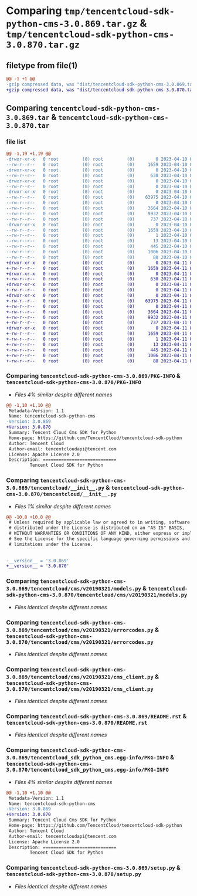 # Comparing `tmp/tencentcloud-sdk-python-cms-3.0.869.tar.gz` & `tmp/tencentcloud-sdk-python-cms-3.0.870.tar.gz`

## filetype from file(1)

```diff
@@ -1 +1 @@
-gzip compressed data, was "dist/tencentcloud-sdk-python-cms-3.0.869.tar", last modified: Mon Apr 10 02:59:11 2023, max compression
+gzip compressed data, was "dist/tencentcloud-sdk-python-cms-3.0.870.tar", last modified: Tue Apr 11 03:27:36 2023, max compression
```

## Comparing `tencentcloud-sdk-python-cms-3.0.869.tar` & `tencentcloud-sdk-python-cms-3.0.870.tar`

### file list

```diff
@@ -1,19 +1,19 @@
-drwxr-xr-x   0 root         (0) root         (0)        0 2023-04-10 02:59:11.000000 tencentcloud-sdk-python-cms-3.0.869/
--rw-r--r--   0 root         (0) root         (0)     1659 2023-04-10 02:59:11.000000 tencentcloud-sdk-python-cms-3.0.869/PKG-INFO
-drwxr-xr-x   0 root         (0) root         (0)        0 2023-04-10 02:59:11.000000 tencentcloud-sdk-python-cms-3.0.869/tencentcloud/
--rw-r--r--   0 root         (0) root         (0)      630 2023-04-10 02:59:11.000000 tencentcloud-sdk-python-cms-3.0.869/tencentcloud/__init__.py
-drwxr-xr-x   0 root         (0) root         (0)        0 2023-04-10 02:59:11.000000 tencentcloud-sdk-python-cms-3.0.869/tencentcloud/cms/
--rw-r--r--   0 root         (0) root         (0)        0 2023-04-10 02:59:11.000000 tencentcloud-sdk-python-cms-3.0.869/tencentcloud/cms/__init__.py
-drwxr-xr-x   0 root         (0) root         (0)        0 2023-04-10 02:59:11.000000 tencentcloud-sdk-python-cms-3.0.869/tencentcloud/cms/v20190321/
--rw-r--r--   0 root         (0) root         (0)    63975 2023-04-10 02:59:11.000000 tencentcloud-sdk-python-cms-3.0.869/tencentcloud/cms/v20190321/models.py
--rw-r--r--   0 root         (0) root         (0)        0 2023-04-10 02:59:11.000000 tencentcloud-sdk-python-cms-3.0.869/tencentcloud/cms/v20190321/__init__.py
--rw-r--r--   0 root         (0) root         (0)     3664 2023-04-10 02:59:11.000000 tencentcloud-sdk-python-cms-3.0.869/tencentcloud/cms/v20190321/errorcodes.py
--rw-r--r--   0 root         (0) root         (0)     9932 2023-04-10 02:59:11.000000 tencentcloud-sdk-python-cms-3.0.869/tencentcloud/cms/v20190321/cms_client.py
--rw-r--r--   0 root         (0) root         (0)      737 2023-04-10 02:59:11.000000 tencentcloud-sdk-python-cms-3.0.869/README.rst
-drwxr-xr-x   0 root         (0) root         (0)        0 2023-04-10 02:59:11.000000 tencentcloud-sdk-python-cms-3.0.869/tencentcloud_sdk_python_cms.egg-info/
--rw-r--r--   0 root         (0) root         (0)     1659 2023-04-10 02:59:11.000000 tencentcloud-sdk-python-cms-3.0.869/tencentcloud_sdk_python_cms.egg-info/PKG-INFO
--rw-r--r--   0 root         (0) root         (0)        1 2023-04-10 02:59:11.000000 tencentcloud-sdk-python-cms-3.0.869/tencentcloud_sdk_python_cms.egg-info/dependency_links.txt
--rw-r--r--   0 root         (0) root         (0)       13 2023-04-10 02:59:11.000000 tencentcloud-sdk-python-cms-3.0.869/tencentcloud_sdk_python_cms.egg-info/top_level.txt
--rw-r--r--   0 root         (0) root         (0)      445 2023-04-10 02:59:11.000000 tencentcloud-sdk-python-cms-3.0.869/tencentcloud_sdk_python_cms.egg-info/SOURCES.txt
--rw-r--r--   0 root         (0) root         (0)     1006 2023-04-10 02:59:11.000000 tencentcloud-sdk-python-cms-3.0.869/setup.py
--rw-r--r--   0 root         (0) root         (0)       88 2023-04-10 02:59:11.000000 tencentcloud-sdk-python-cms-3.0.869/setup.cfg
+drwxr-xr-x   0 root         (0) root         (0)        0 2023-04-11 03:27:36.000000 tencentcloud-sdk-python-cms-3.0.870/
+-rw-r--r--   0 root         (0) root         (0)     1659 2023-04-11 03:27:36.000000 tencentcloud-sdk-python-cms-3.0.870/PKG-INFO
+drwxr-xr-x   0 root         (0) root         (0)        0 2023-04-11 03:27:36.000000 tencentcloud-sdk-python-cms-3.0.870/tencentcloud/
+-rw-r--r--   0 root         (0) root         (0)      630 2023-04-11 03:27:36.000000 tencentcloud-sdk-python-cms-3.0.870/tencentcloud/__init__.py
+drwxr-xr-x   0 root         (0) root         (0)        0 2023-04-11 03:27:36.000000 tencentcloud-sdk-python-cms-3.0.870/tencentcloud/cms/
+-rw-r--r--   0 root         (0) root         (0)        0 2023-04-11 03:27:36.000000 tencentcloud-sdk-python-cms-3.0.870/tencentcloud/cms/__init__.py
+drwxr-xr-x   0 root         (0) root         (0)        0 2023-04-11 03:27:36.000000 tencentcloud-sdk-python-cms-3.0.870/tencentcloud/cms/v20190321/
+-rw-r--r--   0 root         (0) root         (0)    63975 2023-04-11 03:27:36.000000 tencentcloud-sdk-python-cms-3.0.870/tencentcloud/cms/v20190321/models.py
+-rw-r--r--   0 root         (0) root         (0)        0 2023-04-11 03:27:36.000000 tencentcloud-sdk-python-cms-3.0.870/tencentcloud/cms/v20190321/__init__.py
+-rw-r--r--   0 root         (0) root         (0)     3664 2023-04-11 03:27:36.000000 tencentcloud-sdk-python-cms-3.0.870/tencentcloud/cms/v20190321/errorcodes.py
+-rw-r--r--   0 root         (0) root         (0)     9932 2023-04-11 03:27:36.000000 tencentcloud-sdk-python-cms-3.0.870/tencentcloud/cms/v20190321/cms_client.py
+-rw-r--r--   0 root         (0) root         (0)      737 2023-04-11 03:27:36.000000 tencentcloud-sdk-python-cms-3.0.870/README.rst
+drwxr-xr-x   0 root         (0) root         (0)        0 2023-04-11 03:27:36.000000 tencentcloud-sdk-python-cms-3.0.870/tencentcloud_sdk_python_cms.egg-info/
+-rw-r--r--   0 root         (0) root         (0)     1659 2023-04-11 03:27:36.000000 tencentcloud-sdk-python-cms-3.0.870/tencentcloud_sdk_python_cms.egg-info/PKG-INFO
+-rw-r--r--   0 root         (0) root         (0)        1 2023-04-11 03:27:36.000000 tencentcloud-sdk-python-cms-3.0.870/tencentcloud_sdk_python_cms.egg-info/dependency_links.txt
+-rw-r--r--   0 root         (0) root         (0)       13 2023-04-11 03:27:36.000000 tencentcloud-sdk-python-cms-3.0.870/tencentcloud_sdk_python_cms.egg-info/top_level.txt
+-rw-r--r--   0 root         (0) root         (0)      445 2023-04-11 03:27:36.000000 tencentcloud-sdk-python-cms-3.0.870/tencentcloud_sdk_python_cms.egg-info/SOURCES.txt
+-rw-r--r--   0 root         (0) root         (0)     1006 2023-04-11 03:27:36.000000 tencentcloud-sdk-python-cms-3.0.870/setup.py
+-rw-r--r--   0 root         (0) root         (0)       88 2023-04-11 03:27:36.000000 tencentcloud-sdk-python-cms-3.0.870/setup.cfg
```

### Comparing `tencentcloud-sdk-python-cms-3.0.869/PKG-INFO` & `tencentcloud-sdk-python-cms-3.0.870/PKG-INFO`

 * *Files 4% similar despite different names*

```diff
@@ -1,10 +1,10 @@
 Metadata-Version: 1.1
 Name: tencentcloud-sdk-python-cms
-Version: 3.0.869
+Version: 3.0.870
 Summary: Tencent Cloud Cms SDK for Python
 Home-page: https://github.com/TencentCloud/tencentcloud-sdk-python
 Author: Tencent Cloud
 Author-email: tencentcloudapi@tencent.com
 License: Apache License 2.0
 Description: ============================
         Tencent Cloud SDK for Python
```

### Comparing `tencentcloud-sdk-python-cms-3.0.869/tencentcloud/__init__.py` & `tencentcloud-sdk-python-cms-3.0.870/tencentcloud/__init__.py`

 * *Files 1% similar despite different names*

```diff
@@ -10,8 +10,8 @@
 # Unless required by applicable law or agreed to in writing, software
 # distributed under the License is distributed on an "AS IS" BASIS,
 # WITHOUT WARRANTIES OR CONDITIONS OF ANY KIND, either express or implied.
 # See the License for the specific language governing permissions and
 # limitations under the License.
 
 
-__version__ = '3.0.869'
+__version__ = '3.0.870'
```

### Comparing `tencentcloud-sdk-python-cms-3.0.869/tencentcloud/cms/v20190321/models.py` & `tencentcloud-sdk-python-cms-3.0.870/tencentcloud/cms/v20190321/models.py`

 * *Files identical despite different names*

### Comparing `tencentcloud-sdk-python-cms-3.0.869/tencentcloud/cms/v20190321/errorcodes.py` & `tencentcloud-sdk-python-cms-3.0.870/tencentcloud/cms/v20190321/errorcodes.py`

 * *Files identical despite different names*

### Comparing `tencentcloud-sdk-python-cms-3.0.869/tencentcloud/cms/v20190321/cms_client.py` & `tencentcloud-sdk-python-cms-3.0.870/tencentcloud/cms/v20190321/cms_client.py`

 * *Files identical despite different names*

### Comparing `tencentcloud-sdk-python-cms-3.0.869/README.rst` & `tencentcloud-sdk-python-cms-3.0.870/README.rst`

 * *Files identical despite different names*

### Comparing `tencentcloud-sdk-python-cms-3.0.869/tencentcloud_sdk_python_cms.egg-info/PKG-INFO` & `tencentcloud-sdk-python-cms-3.0.870/tencentcloud_sdk_python_cms.egg-info/PKG-INFO`

 * *Files 4% similar despite different names*

```diff
@@ -1,10 +1,10 @@
 Metadata-Version: 1.1
 Name: tencentcloud-sdk-python-cms
-Version: 3.0.869
+Version: 3.0.870
 Summary: Tencent Cloud Cms SDK for Python
 Home-page: https://github.com/TencentCloud/tencentcloud-sdk-python
 Author: Tencent Cloud
 Author-email: tencentcloudapi@tencent.com
 License: Apache License 2.0
 Description: ============================
         Tencent Cloud SDK for Python
```

### Comparing `tencentcloud-sdk-python-cms-3.0.869/setup.py` & `tencentcloud-sdk-python-cms-3.0.870/setup.py`

 * *Files identical despite different names*

